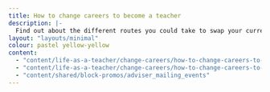 ```yaml
---
title: How to change careers to become a teacher
description: |-
  Find out about the different routes you could take to swap your current career for the classroom.
layout: "layouts/minimal"
colour: pastel yellow-yellow
content: 
  - "content/life-as-a-teacher/change-careers/how-to-change-careers-to-become-a-teacher/header" 
  - "content/life-as-a-teacher/change-careers/how-to-change-careers-to-become-a-teacher/article"
  - "content/shared/block-promos/adviser_mailing_events"
---
```

